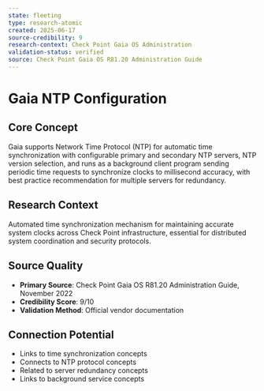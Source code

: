```yaml
---
state: fleeting
type: research-atomic
created: 2025-06-17
source-credibility: 9
research-context: Check Point Gaia OS Administration
validation-status: verified
source: Check Point Gaia OS R81.20 Administration Guide
---
```


# Gaia NTP Configuration

## Core Concept
Gaia supports Network Time Protocol (NTP) for automatic time synchronization with configurable primary and secondary NTP servers, NTP version selection, and runs as a background client program sending periodic time requests to synchronize clocks to millisecond accuracy, with best practice recommendation for multiple servers for redundancy.

## Research Context
Automated time synchronization mechanism for maintaining accurate system clocks across Check Point infrastructure, essential for distributed system coordination and security protocols.

## Source Quality
- **Primary Source**: Check Point Gaia OS R81.20 Administration Guide, November 2022
- **Credibility Score**: 9/10
- **Validation Method**: Official vendor documentation

## Connection Potential
- Links to time synchronization concepts
- Connects to NTP protocol concepts
- Related to server redundancy concepts
- Links to background service concepts